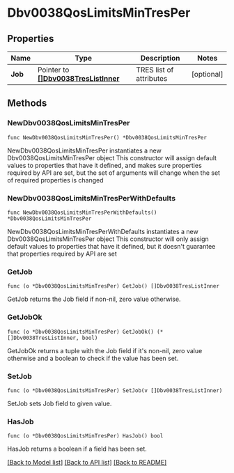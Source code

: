 # Dbv0038QosLimitsMinTresPer

## Properties

Name | Type | Description | Notes
------------ | ------------- | ------------- | -------------
**Job** | Pointer to [**[]Dbv0038TresListInner**](Dbv0038TresListInner.md) | TRES list of attributes | [optional] 

## Methods

### NewDbv0038QosLimitsMinTresPer

`func NewDbv0038QosLimitsMinTresPer() *Dbv0038QosLimitsMinTresPer`

NewDbv0038QosLimitsMinTresPer instantiates a new Dbv0038QosLimitsMinTresPer object
This constructor will assign default values to properties that have it defined,
and makes sure properties required by API are set, but the set of arguments
will change when the set of required properties is changed

### NewDbv0038QosLimitsMinTresPerWithDefaults

`func NewDbv0038QosLimitsMinTresPerWithDefaults() *Dbv0038QosLimitsMinTresPer`

NewDbv0038QosLimitsMinTresPerWithDefaults instantiates a new Dbv0038QosLimitsMinTresPer object
This constructor will only assign default values to properties that have it defined,
but it doesn't guarantee that properties required by API are set

### GetJob

`func (o *Dbv0038QosLimitsMinTresPer) GetJob() []Dbv0038TresListInner`

GetJob returns the Job field if non-nil, zero value otherwise.

### GetJobOk

`func (o *Dbv0038QosLimitsMinTresPer) GetJobOk() (*[]Dbv0038TresListInner, bool)`

GetJobOk returns a tuple with the Job field if it's non-nil, zero value otherwise
and a boolean to check if the value has been set.

### SetJob

`func (o *Dbv0038QosLimitsMinTresPer) SetJob(v []Dbv0038TresListInner)`

SetJob sets Job field to given value.

### HasJob

`func (o *Dbv0038QosLimitsMinTresPer) HasJob() bool`

HasJob returns a boolean if a field has been set.


[[Back to Model list]](../README.md#documentation-for-models) [[Back to API list]](../README.md#documentation-for-api-endpoints) [[Back to README]](../README.md)


